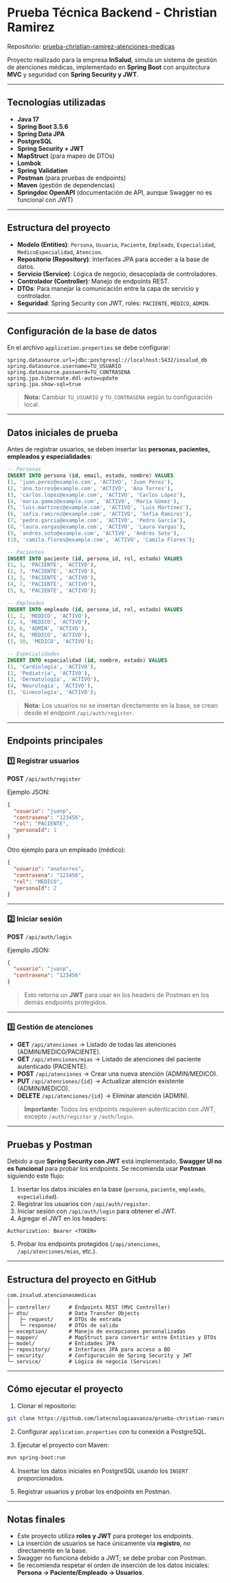 # Prueba Técnica Backend - Christian Ramirez

Repositorio: [prueba-christian-ramirez-atenciones-medicas](https://github.com/latecnologiaavanza/prueba-christian-ramirez-atenciones-medicas/tree/main)

Proyecto realizado para la empresa **InSalud**, simula un sistema de gestión de atenciones médicas, implementado en **Spring Boot** con arquitectura **MVC** y seguridad con **Spring Security y JWT**.

---

## Tecnologías utilizadas

* **Java 17**
* **Spring Boot 3.5.6**
* **Spring Data JPA**
* **PostgreSQL**
* **Spring Security + JWT**
* **MapStruct** (para mapeo de DTOs)
* **Lombok**
* **Spring Validation**
* **Postman** (para pruebas de endpoints)
* **Maven** (gestión de dependencias)
* **Springdoc OpenAPI** (documentación de API, aunque Swagger no es funcional con JWT)

---

## Estructura del proyecto

* **Modelo (Entities)**: `Persona`, `Usuario`, `Paciente`, `Empleado`, `Especialidad`, `MedicoEspecialidad`, `Atencion`.
* **Repositorio (Repository)**: Interfaces JPA para acceder a la base de datos.
* **Servicio (Service)**: Lógica de negocio, desacoplada de controladores.
* **Controlador (Controller)**: Manejo de endpoints REST.
* **DTOs**: Para manejar la comunicación entre la capa de servicio y controlador.
* **Seguridad**: Spring Security con JWT, roles: `PACIENTE`, `MEDICO`, `ADMIN`.

---

## Configuración de la base de datos

En el archivo `application.properties` se debe configurar:

```properties
spring.datasource.url=jdbc:postgresql://localhost:5432/insalud_db
spring.datasource.username=TU_USUARIO
spring.datasource.password=TU_CONTRASENA
spring.jpa.hibernate.ddl-auto=update
spring.jpa.show-sql=true
```

> **Nota:** Cambiar `TU_USUARIO` y `TU_CONTRASENA` según tu configuración local.

---

## Datos iniciales de prueba

Antes de registrar usuarios, se deben insertar las **personas, pacientes, empleados y especialidades**:

```sql
-- Personas
INSERT INTO persona (id, email, estado, nombre) VALUES
(1, 'juan.perez@example.com', 'ACTIVO', 'Juan Pérez'),
(2, 'ana.torres@example.com', 'ACTIVO', 'Ana Torres'),
(3, 'carlos.lopez@example.com', 'ACTIVO', 'Carlos López'),
(4, 'maria.gomez@example.com', 'ACTIVO', 'María Gómez'),
(5, 'luis.martinez@example.com', 'ACTIVO', 'Luis Martínez'),
(6, 'sofia.ramirez@example.com', 'ACTIVO', 'Sofía Ramírez'),
(7, 'pedro.garcia@example.com', 'ACTIVO', 'Pedro García'),
(8, 'laura.vargas@example.com', 'ACTIVO', 'Laura Vargas'),
(9, 'andres.soto@example.com', 'ACTIVO', 'Andrés Soto'),
(10, 'camila.flores@example.com', 'ACTIVO', 'Camila Flores');

-- Pacientes
INSERT INTO paciente (id, persona_id, rol, estado) VALUES
(1, 1, 'PACIENTE', 'ACTIVO'),
(2, 3, 'PACIENTE', 'ACTIVO'),
(3, 5, 'PACIENTE', 'ACTIVO'),
(4, 7, 'PACIENTE', 'ACTIVO'),
(5, 9, 'PACIENTE', 'ACTIVO');

-- Empleados
INSERT INTO empleado (id, persona_id, rol, estado) VALUES
(1, 2, 'MEDICO', 'ACTIVO'),
(2, 4, 'MEDICO', 'ACTIVO'),
(3, 6, 'ADMIN', 'ACTIVO'),
(4, 8, 'MEDICO', 'ACTIVO'),
(5, 10, 'MEDICO', 'ACTIVO');

-- Especialidades
INSERT INTO especialidad (id, nombre, estado) VALUES
(1, 'Cardiología', 'ACTIVO'),
(2, 'Pediatría', 'ACTIVO'),
(3, 'Dermatología', 'ACTIVO'),
(4, 'Neurología', 'ACTIVO'),
(5, 'Ginecología', 'ACTIVO');
```

> **Nota:** Los usuarios no se insertan directamente en la base, se crean desde el endpoint `/api/auth/register`.

---

## Endpoints principales

### 1️⃣ Registrar usuarios

**POST** `/api/auth/register`

Ejemplo JSON:

```json
{
  "usuario": "juanp",
  "contrasena": "123456",
  "rol": "PACIENTE",
  "personaId": 1
}
```

Otro ejemplo para un empleado (médico):

```json
{
  "usuario": "anatorres",
  "contrasena": "123456",
  "rol": "MEDICO",
  "personaId": 2
}
```

---

### 2️⃣ Iniciar sesión

**POST** `/api/auth/login`

Ejemplo JSON:

```json
{
  "usuario": "juanp",
  "contrasena": "123456"
}
```

> Esto retorna un **JWT** para usar en los headers de Postman en los demás endpoints protegidos.

---

### 3️⃣ Gestión de atenciones

* **GET** `/api/atenciones` → Listado de todas las atenciones (ADMIN/MEDICO/PACIENTE).
* **GET** `/api/atenciones/mias` → Listado de atenciones del paciente autenticado (PACIENTE).
* **POST** `/api/atenciones` → Crear una nueva atención (ADMIN/MEDICO).
* **PUT** `/api/atenciones/{id}` → Actualizar atención existente (ADMIN/MEDICO).
* **DELETE** `/api/atenciones/{id}` → Eliminar atención (ADMIN).

> **Importante:** Todos los endpoints requieren autenticación con JWT, excepto `/auth/register` y `/auth/login`.

---

## Pruebas y Postman

Debido a que **Spring Security con JWT** está implementado, **Swagger UI no es funcional** para probar los endpoints.
Se recomienda usar **Postman** siguiendo este flujo:

1. Insertar los datos iniciales en la base (`persona`, `paciente`, `empleado`, `especialidad`).
2. Registrar los usuarios con `/api/auth/register`.
3. Iniciar sesión con `/api/auth/login` para obtener el JWT.
4. Agregar el JWT en los headers:

```http
Authorization: Bearer <TOKEN>
```

5. Probar los endpoints protegidos (`/api/atenciones`, `/api/atenciones/mias`, etc.).

---

## Estructura del proyecto en GitHub

```
com.insalud.atencionesmedicas
│
├─ controller/      # Endpoints REST (MVC Controller)
├─ dto/             # Data Transfer Objects
│   ├─ request/     # DTOs de entrada
│   └─ response/    # DTOs de salida
├─ exception/       # Manejo de excepciones personalizadas
├─ mapper/          # MapStruct para convertir entre Entities y DTOs
├─ model/           # Entidades JPA
├─ repository/      # Interfaces JPA para acceso a BD
├─ security/        # Configuración de Spring Security y JWT
└─ service/         # Lógica de negocio (Services)
```

---

## Cómo ejecutar el proyecto

1. Clonar el repositorio:

```bash
git clone https://github.com/latecnologiaavanza/prueba-christian-ramirez-atenciones-medicas.git
```

2. Configurar `application.properties` con tu conexión a PostgreSQL.

3. Ejecutar el proyecto con Maven:

```bash
mvn spring-boot:run
```

4. Insertar los datos iniciales en PostgreSQL usando los `INSERT` proporcionados.

5. Registrar usuarios y probar los endpoints en Postman.

---

## Notas finales

* Este proyecto utiliza **roles y JWT** para proteger los endpoints.
* La inserción de usuarios se hace únicamente vía **registro**, no directamente en la base.
* Swagger no funciona debido a JWT; se debe probar con Postman.
* Se recomienda respetar el orden de inserción de los datos iniciales: **Persona → Paciente/Empleado → Usuarios**.
